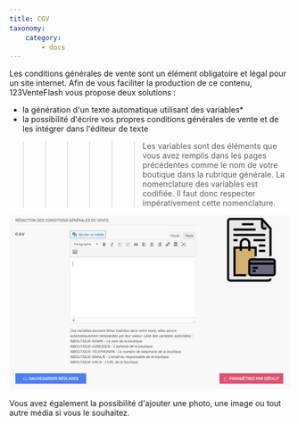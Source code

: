 ```yaml
---
title: CGV
taxonomy:
    category:
        - docs
---
```


Les conditions générales de vente sont un élément obligatoire et légal pour un site internet. Afin de vous faciliter la production de ce contenu, 123VenteFlash vous propose deux solutions : 

- la génération d'un texte automatique utilisant des variables*
- la possibilité d'écrire vos propres conditions générales de vente et de les intégrer dans l'éditeur de texte

>>>>>> Les variables sont des éléments que vous avez remplis dans les pages précédentes comme le nom de votre boutique dans la rubrique générale. La nomenclature des variables est codifiée. Il faut donc respecter impérativement cette nomenclature. 

![conditions-generales-vente-redaction-guide-123venteflash](conditions-generales-vente-redaction-guide-123venteflash.png)

Vous avez également la possibilité d'ajouter une photo, une image ou tout autre média si vous le souhaitez. 